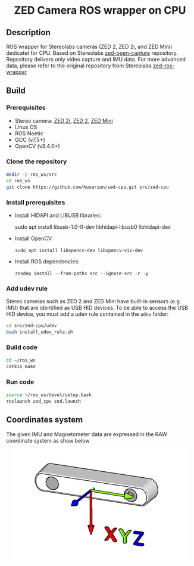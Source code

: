 <h1 align="center">
  ZED Camera ROS wrapper on CPU
</h1>


## Description
ROS wrapper for Stereolabs cameras (ZED 2, ZED 2i, and ZED Mini) dedicatet for CPU. Based on Stereolabs [zed-open-capture](https://github.com/stereolabs/zed-open-capture) repository. Repository delivers only video capture and IMU data. For more advanced data, please refer to the original repository from Stereolabs [zed-ros-wrapper](https://github.com/stereolabs/zed-ros-wrapper)

## Build

### Prerequisites

 * Stereo camera: [ZED 2i](https://www.stereolabs.com/zed-2i/), [ZED 2](https://www.stereolabs.com/zed-2/), [ZED Mini](https://www.stereolabs.com/zed-mini/)
 * Linux OS
 * ROS Noetic
 * GCC (v7.5+)
 * OpenCV (v3.4.0+)

### Clone the repository

```bash
mkdir -p ros_ws/src
cd ros_ws
git clone https://github.com/husarion/zed-cpu.git src/zed-cpu
```

### Install prerequisites

* Install HIDAPI and LIBUSB libraries:

    sudo apt install libusb-1.0-0-dev libhidapi-libusb0 libhidapi-dev

* Install OpenCV:

    `sudo apt install libopencv-dev libopencv-viz-dev`

* Install ROS dependencies:

    `rosdep install --from-paths src --ignore-src -r -y`


### Add udev rule
Stereo cameras such as ZED 2 and ZED Mini have built-in sensors (e.g. IMU) that are identified as USB HID devices.
To be able to access the USB HID device, you must add a udev rule contained in the `udev` folder:

```bash
cd src/zed-cpu/udev
bash install_udev_rule.sh
```

### Build code

```bash
cd ~/ros_ws
catkin_make
```
### Run code

```bash
source ~/ros_ws/devel/setup.bash
roslaunch zed_cpu zed.launch
```

## Coordinates system

The given IMU and Magnetometer data are expressed in the RAW coordinate system as show below

<div align="center">

![](./images/imu_axis.jpg)

</div>